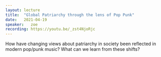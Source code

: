 ```yaml
---
layout: lecture
title:  "Global Patriarchy through the lens of Pop Punk"
date:   2021-04-19
speaker:   zoe
recording: https://youtu.be/_zst4NjoRjc
---
```


How have changing views about patriarchy in society been reflected in modern
pop/punk music? What can we learn from these shifts?

